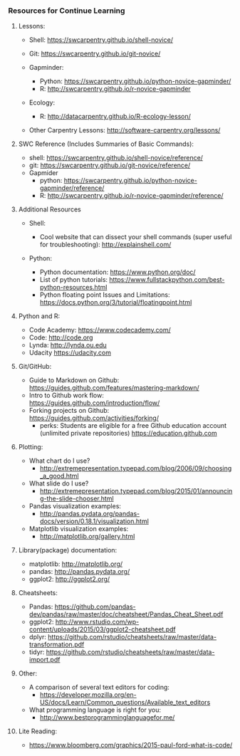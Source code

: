 ### Resources for Continue Learning

1. Lessons:
	* Shell: 	https://swcarpentry.github.io/shell-novice/
	* Git: 	https://swcarpentry.github.io/git-novice/
	* Gapminder:
		*	Python: https://swcarpentry.github.io/python-novice-gapminder/
		*	R:		http://swcarpentry.github.io/r-novice-gapminder
	* Ecology:
		*   R: 		http://datacarpentry.github.io/R-ecology-lesson/

	* Other Carpentry Lessons:  http://software-carpentry.org/lessons/

1. SWC Reference (Includes Summaries of Basic Commands):
	* shell: 	https://swcarpentry.github.io/shell-novice/reference/
	* git: 	https://swcarpentry.github.io/git-novice/reference/
	* Gapmider
		*	python: https://swcarpentry.github.io/python-novice-gapminder/reference/
		*	R:		http://swcarpentry.github.io/r-novice-gapminder/reference/
1. Additional Resources
	* Shell:
		* Cool website that can dissect your shell commands (super useful for troubleshooting):
		http://explainshell.com/

	* Python:
		* Python documentation: https://www.python.org/doc/
		* List of python tutorials: https://www.fullstackpython.com/best-python-resources.html
		* Python floating point Issues and Limitations: https://docs.python.org/3/tutorial/floatingpoint.html

1. Python and R:
	* Code Academy: https://www.codecademy.com/
	* Code:	http://code.org
	* Lynda:	http://lynda.ou.edu
	* Udacity	https://udacity.com

1. Git/GitHub:
	* Guide to Markdown on Github: https://guides.github.com/features/mastering-markdown/
	* Intro to Github work flow: https://guides.github.com/introduction/flow/
	* Forking projects on Github: https://guides.github.com/activities/forking/
		* perks: Students are eligible for a free Github education account (unlimited private repositories) https://education.github.com

1. Plotting:
	* What chart do I use?
		* http://extremepresentation.typepad.com/blog/2006/09/choosing_a_good.html
	* What slide do I use?
		* http://extremepresentation.typepad.com/blog/2015/01/announcing-the-slide-chooser.html
	* Pandas visualization examples:
		* http://pandas.pydata.org/pandas-docs/version/0.18.1/visualization.html
	* Matplotlib visualization examples:
		* http://matplotlib.org/gallery.html

1. Library(package) documentation:
	* matplotlib: http://matplotlib.org/
	* pandas: http://pandas.pydata.org/
	* ggplot2: http://ggplot2.org/
 
1. Cheatsheets:
	* Pandas: 	https://github.com/pandas-dev/pandas/raw/master/doc/cheatsheet/Pandas_Cheat_Sheet.pdf
	* ggplot2:	http://www.rstudio.com/wp-content/uploads/2015/03/ggplot2-cheatsheet.pdf
	* dplyr: https://github.com/rstudio/cheatsheets/raw/master/data-transformation.pdf
	* tidyr: https://github.com/rstudio/cheatsheets/raw/master/data-import.pdf

1. Other:
	* A comparison of several text editors for coding: 
		* https://developer.mozilla.org/en-US/docs/Learn/Common_questions/Available_text_editors
	* What programming language is right for you: 
		* http://www.bestprogramminglanguagefor.me/

1. Lite Reading:
	*  https://www.bloomberg.com/graphics/2015-paul-ford-what-is-code/
